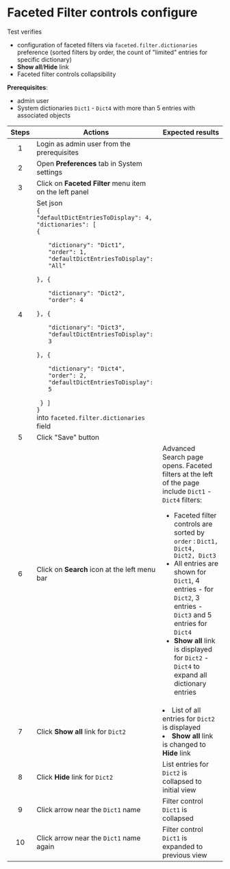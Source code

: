 # Faceted Filter controls configure

Test verifies
- configuration of faceted filters via `faceted.filter.dictionaries` preference (sorted filters by order, the count of "limited" entries for specific dictionary)
- **Show all**/**Hide** link
- Faceted filter controls collapsibility

**Prerequisites**:
- admin user
- System dictionaries `Dict1` - `Dict4` with more than 5 entries with associated objects

| Steps | Actions | Expected results |
| :---: | --- | --- |
| 1 | Login as admin user from the prerequisites | |
| 2 | Open **Preferences** tab in System settings | |
| 3 | Click on **Faceted Filter** menu item on the left panel | |
| 4 | Set json<br />`{`<br>`"defaultDictEntriesToDisplay": 4,`<br> `"dictionaries": [`<br>`{`<ul>`"dictionary": "Dict1",`<br>`"order": 1,`<br>`"defaultDictEntriesToDisplay": "All"`</ul>`}, {`<ul>`"dictionary": "Dict2",`<br>`"order": 4`</ul>`}, {`<ul>`"dictionary": "Dict3",`<br>    `"defaultDictEntriesToDisplay": 3`</ul>  `}, {`<ul> `"dictionary": "Dict4",`<br>`"order": 2,`<br>`"defaultDictEntriesToDisplay": 5`</ul> ` } ]`<br>`}`<br>into `faceted.filter.dictionaries` field | |
| 5 | Click "Save" button | |
| 6 | Click on **Search** icon at the left menu bar | Advanced Search page opens. Faceted filters at the left of the page include `Dict1` - `Dict4` filters:<ul><li>Faceted filter controls are sorted by `order` : `Dict1, Dict4, Dict2, Dict3` </li><li> All entries are shown for `Dict1`, 4 entries - for `Dict2`, 3 entries - `Dict3` and 5 entries for `Dict4` </li><li> **Show all** link is displayed for `Dict2` - `Dict4` to expand all dictionary entries </ul></li>|
| 7 | Click **Show all** link for `Dict2` | <li>List of all entries for `Dict2` is displayed </li><li> **Show all** link is changed to **Hide** link </li>|
| 8 | Click **Hide** link for `Dict2` | List entries for `Dict2` is collapsed to initial view |
| 9 | Click arrow near the `Dict1` name | Filter control `Dict1` is collapsed |
| 10 | Click arrow near the `Dict1` name again | Filter control `Dict1` is expanded to previous view |